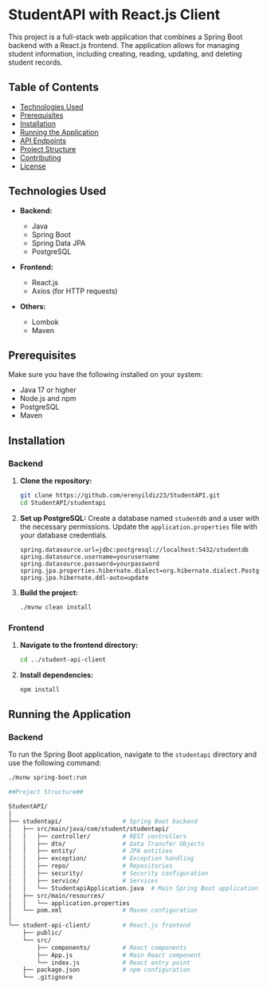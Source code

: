 # StudentAPI with React.js Client

This project is a full-stack web application that combines a Spring Boot backend with a React.js frontend. The application allows for managing student information, including creating, reading, updating, and deleting student records. 

## Table of Contents
- [Technologies Used](#technologies-used)
- [Prerequisites](#prerequisites)
- [Installation](#installation)
- [Running the Application](#running-the-application)
- [API Endpoints](#api-endpoints)
- [Project Structure](#project-structure)
- [Contributing](#contributing)
- [License](#license)

## Technologies Used

- **Backend:**
  - Java
  - Spring Boot
  - Spring Data JPA
  - PostgreSQL

- **Frontend:**
  - React.js
  - Axios (for HTTP requests)

- **Others:**
  - Lombok
  - Maven

## Prerequisites

Make sure you have the following installed on your system:

- Java 17 or higher
- Node.js and npm
- PostgreSQL
- Maven

## Installation

### Backend

1. **Clone the repository:**
    ```sh
    git clone https://github.com/erenyildiz23/StudentAPI.git
    cd StudentAPI/studentapi
    ```

2. **Set up PostgreSQL:**
    Create a database named `studentdb` and a user with the necessary permissions. Update the `application.properties` file with your database credentials.

    ```properties
    spring.datasource.url=jdbc:postgresql://localhost:5432/studentdb
    spring.datasource.username=yourusername
    spring.datasource.password=yourpassword
    spring.jpa.properties.hibernate.dialect=org.hibernate.dialect.PostgreSQLDialect
    spring.jpa.hibernate.ddl-auto=update
    ```

3. **Build the project:**
    ```sh
    ./mvnw clean install
    ```

### Frontend

1. **Navigate to the frontend directory:**
    ```sh
    cd ../student-api-client
    ```

2. **Install dependencies:**
    ```sh
    npm install
    ```

## Running the Application

### Backend

To run the Spring Boot application, navigate to the `studentapi` directory and use the following command:

```sh
./mvnw spring-boot:run

##Project Structure##

StudentAPI/
│
├── studentapi/                 # Spring Boot backend
│   ├── src/main/java/com/student/studentapi/
│   │   ├── controller/         # REST controllers
│   │   ├── dto/                # Data Transfer Objects
│   │   ├── entity/             # JPA entities
│   │   ├── exception/          # Exception handling
│   │   ├── repo/               # Repositories
│   │   ├── security/           # Security configuration
│   │   ├── service/            # Services
│   │   └── StudentapiApplication.java  # Main Spring Boot application
│   ├── src/main/resources/
│   │   └── application.properties
│   └── pom.xml                 # Maven configuration
│
└── student-api-client/         # React.js frontend
    ├── public/
    └── src/
        ├── components/         # React components
        ├── App.js              # Main React component
        └── index.js            # React entry point
    ├── package.json            # npm configuration
    └── .gitignore

